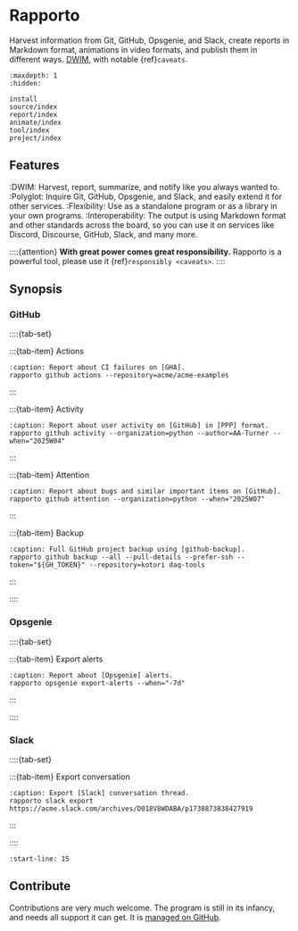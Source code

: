 # Rapporto

Harvest information from Git, GitHub, Opsgenie, and Slack,
create reports in Markdown format, animations in video formats,
and publish them in different ways.
[DWIM], with notable {ref}`caveats`.

```{toctree}
:maxdepth: 1
:hidden:

install
source/index
report/index
animate/index
tool/index
project/index
```

## Features

:DWIM:
    Harvest, report, summarize, and notify like you always wanted to.
:Polyglot:
    Inquire Git, GitHub, Opsgenie, and Slack, and easily extend it for
    other services.
:Flexibility:
    Use as a standalone program or as a library in your own programs.
:Interoperability:
    The output is using Markdown format and other standards across the
    board, so you can use it on services like Discord, Discourse,
    GitHub, Slack, and many more.

::::{attention}
**With great power comes great responsibility.**
Rapporto is a powerful tool, please use it
{ref}`responsibly <caveats>`.
::::

## Synopsis

### GitHub

::::{tab-set}

:::{tab-item} Actions
```{code-block} shell
:caption: Report about CI failures on [GHA].
rapporto github actions --repository=acme/acme-examples
```
:::

:::{tab-item} Activity
```{code-block} shell
:caption: Report about user activity on [GitHub] in [PPP] format.
rapporto github activity --organization=python --author=AA-Turner --when="2025W04"
```
:::

:::{tab-item} Attention
```{code-block} shell
:caption: Report about bugs and similar important items on [GitHub].
rapporto github attention --organization=python --when="2025W07"
```
:::

:::{tab-item} Backup
```{code-block} shell
:caption: Full GitHub project backup using [github-backup].
rapporto github backup --all --pull-details --prefer-ssh --token="${GH_TOKEN}" --repository=kotori daq-tools
```
:::

::::

### Opsgenie

::::{tab-set}

:::{tab-item} Export alerts
```{code-block} shell
:caption: Report about [Opsgenie] alerts.
rapporto opsgenie export-alerts --when="-7d"
```
:::

::::

### Slack

::::{tab-set}

:::{tab-item} Export conversation
```{code-block} shell
:caption: Export [Slack] conversation thread.
rapporto slack export https://acme.slack.com/archives/D018V8WDABA/p1738873838427919
```
:::

::::



```{include} readme.md
:start-line: 15
```

## Contribute

Contributions are very much welcome. The program is still in its infancy,
and needs all support it can get. It is [managed on GitHub].


[DWIM]: https://en.wikipedia.org/wiki/DWIM
[GHA]: https://github.com/features/actions
[GitHub]: https://en.wikipedia.org/wiki/GitHub
[github-backup]: https://pypi.org/project/github-backup/
[managed on GitHub]: https://github.com/tech-writing/rapporto
[Opsgenie]: https://www.atlassian.com/software/opsgenie
[PPP]: https://weekdone.com/resources/plans-progress-problems
[Slack]: https://en.wikipedia.org/wiki/Slack_(software)
